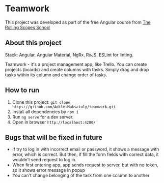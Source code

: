# Teamwork

This project was developed as part of the free Angular course from [The Rolling Scopes School](https://rs.school/)

## About this project
Stack: Angular, Angular Material, NgRx, RxJS. ESLint for linting.

Teamwork - it's a project management app, like Trello. You can create projects (boards) and create columns with tasks. Simply drag and drop tasks within its column and change order of tasks.

## How to run
1) Clone this project: `git clone https://github.com/AdiletMaksatuly/teamwork.git`
2) Install all dependencies by `npm i`
3) Run `ng serve` for a dev server. 
4) Open in browser `http://localhost:4200/`

## Bugs that will be fixed in future
- If try to log in with incorrect email or password, it shows a message with error, which is correct. But then, if fill the form fields with correct data, it wouldn't send request to log in. 
- When first entering app, app sends request to server, but with no token, so it shows error message in popup
- You can't change belonging of the task from one column to another
